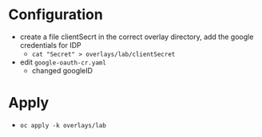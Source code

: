 # Configuration
- create a file clientSecrt in the correct overlay directory, add the google credentials for IDP
  - `cat "Secret" > overlays/lab/clientSecret`
- edit `google-oauth-cr.yaml`
  - changed googleID


# Apply
- `oc apply -k overlays/lab`
